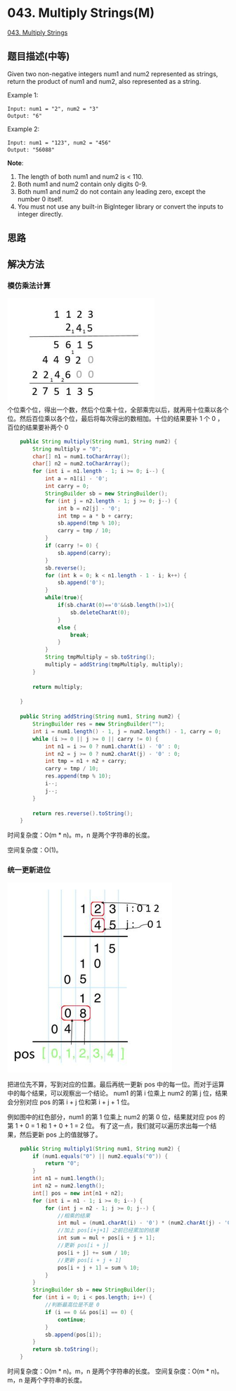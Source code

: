 # 043. Multiply Strings\(M\)

[043. Multiply Strings](https://leetcode-cn.com/problems/multiply-strings/)

## 题目描述\(中等\)

Given two non-negative integers num1 and num2 represented as strings, return the product of num1 and num2, also represented as a string.

Example 1:

```
Input: num1 = "2", num2 = "3"
Output: "6"
```

Example 2:

```
Input: num1 = "123", num2 = "456"
Output: "56088"
```

**Note**:  
1. The length of both num1 and num2 is &lt; 110.  
2. Both num1 and num2 contain only digits 0-9.  
3. Both num1 and num2 do not contain any leading zero, except the number 0 itself.  
4. You must not use any built-in BigInteger library or convert the inputs to integer directly.

## 思路

## 解决方法

### 模仿乘法计算

![](../assets/001-100/043-s-1-1.png)  
个位乘个位，得出一个数，然后个位乘十位，全部乘完以后，就再用十位乘以各个位。然后百位乘以各个位，最后将每次得出的数相加。十位的结果要补 1 个 0 ，百位的结果要补两个 0

```java
    public String multiply(String num1, String num2) {
        String multiply = "0";
        char[] n1 = num1.toCharArray();
        char[] n2 = num2.toCharArray();
        for (int i = n1.length - 1; i >= 0; i--) {
            int a = n1[i] - '0';
            int carry = 0;
            StringBuilder sb = new StringBuilder();
            for (int j = n2.length - 1; j >= 0; j--) {
                int b = n2[j] - '0';
                int tmp = a * b + carry;
                sb.append(tmp % 10);
                carry = tmp / 10;
            }
            if (carry != 0) {
                sb.append(carry);
            }
            sb.reverse();
            for (int k = 0; k < n1.length - 1 - i; k++) {
                sb.append('0');
            }
            while(true){
                if(sb.charAt(0)=='0'&&sb.length()>1){
                    sb.deleteCharAt(0);
                }
                else {
                    break;
                }
            }
            String tmpMultiply = sb.toString();
            multiply = addString(tmpMultiply, multiply);
        }

        return multiply;

    }

    public String addString(String num1, String num2) {
        StringBuilder res = new StringBuilder("");
        int i = num1.length() - 1, j = num2.length() - 1, carry = 0;
        while (i >= 0 || j >= 0 || carry != 0) {
            int n1 = i >= 0 ? num1.charAt(i) - '0' : 0;
            int n2 = j >= 0 ? num2.charAt(j) - '0' : 0;
            int tmp = n1 + n2 + carry;
            carry = tmp / 10;
            res.append(tmp % 10);
            i--;
            j--;
        }

        return res.reverse().toString();
    }
```

时间复杂度：O\(m \* n\)。m，n 是两个字符串的长度。

空间复杂度：O\(1\)。

### 统一更新进位


![](../assets/001-100/043-s-2-1.png)

把进位先不算，写到对应的位置。最后再统一更新 pos 中的每一位。而对于运算中的每个结果，可以观察出一个结论。
num1 的第 i 位乘上 num2 的第 j 位，结果会分别对应 pos 的第 i + j 位和第 i + j + 1 位。

例如图中的红色部分，num1 的第 1 位乘上 num2 的第 0 位，结果就对应 pos 的第 1 + 0 = 1 和 1 + 0 + 1 = 2 位。
有了这一点，我们就可以遍历求出每一个结果，然后更新 pos 上的值就够了。

```java
    public String multiply1(String num1, String num2) {
        if (num1.equals("0") || num2.equals("0")) {
            return "0";
        }
        int n1 = num1.length();
        int n2 = num2.length();
        int[] pos = new int[n1 + n2];
        for (int i = n1 - 1; i >= 0; i--) {
            for (int j = n2 - 1; j >= 0; j--) {
                //相乘的结果
                int mul = (num1.charAt(i) - '0') * (num2.charAt(j) - '0');
                //加上 pos[i+j+1] 之前已经累加的结果
                int sum = mul + pos[i + j + 1];
                //更新 pos[i + j]
                pos[i + j] += sum / 10;
                //更新 pos[i + j + 1]
                pos[i + j + 1] = sum % 10;
            }
        }
        StringBuilder sb = new StringBuilder();
        for (int i = 0; i < pos.length; i++) {
            //判断最高位是不是 0
            if (i == 0 && pos[i] == 0) {
                continue;
            }
            sb.append(pos[i]);
        }
        return sb.toString();
    }
```
时间复杂度：O\(m \* n\)。m，n 是两个字符串的长度。
空间复杂度：O\(m \* n\)。m，n 是两个字符串的长度。



